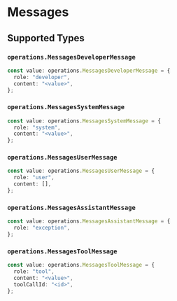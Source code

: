 # Messages


## Supported Types

### `operations.MessagesDeveloperMessage`

```typescript
const value: operations.MessagesDeveloperMessage = {
  role: "developer",
  content: "<value>",
};
```

### `operations.MessagesSystemMessage`

```typescript
const value: operations.MessagesSystemMessage = {
  role: "system",
  content: "<value>",
};
```

### `operations.MessagesUserMessage`

```typescript
const value: operations.MessagesUserMessage = {
  role: "user",
  content: [],
};
```

### `operations.MessagesAssistantMessage`

```typescript
const value: operations.MessagesAssistantMessage = {
  role: "exception",
};
```

### `operations.MessagesToolMessage`

```typescript
const value: operations.MessagesToolMessage = {
  role: "tool",
  content: "<value>",
  toolCallId: "<id>",
};
```

